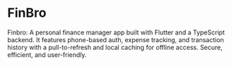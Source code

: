 # FinBro
Finbro: A personal finance manager app built with Flutter and a TypeScript backend. It features phone-based auth, expense tracking, and transaction history with a pull-to-refresh and local caching for offline access. Secure, efficient, and user-friendly.
